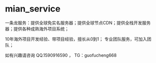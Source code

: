 # mian_service
一条龙服务：提供全球免实名服务器；提供全球节点CDN；提供全栈开发服务器；提供各种成熟海外项目系统；

10年海外项目开发经验、带项目经验，擅长从0到1；
专业团队服务，可加入团队；

如有兴趣请咨询 QQ.1590916590 ， TG：guofucheng668
